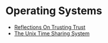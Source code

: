 # Operating Systems

- [Reflections On Trusting Trust](reflections-on-trusting-trust.md)
- [The Unix Time Sharing System](the-unix-time-sharing-system.md)
